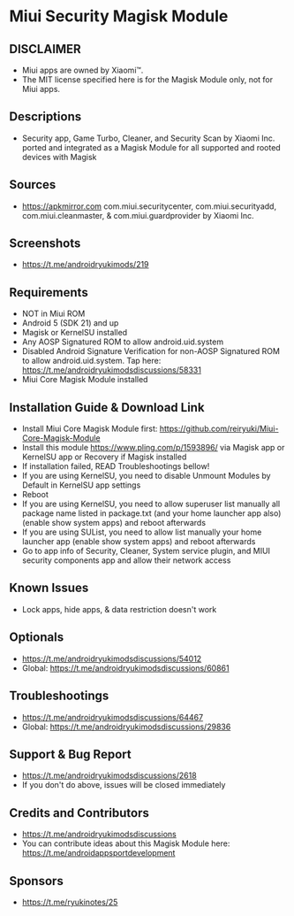 # Miui Security Magisk Module

## DISCLAIMER
- Miui apps are owned by Xiaomi™.
- The MIT license specified here is for the Magisk Module only, not for Miui apps.

## Descriptions
- Security app, Game Turbo, Cleaner, and Security Scan by Xiaomi Inc. ported and integrated as a Magisk Module for all supported and rooted devices with Magisk

## Sources
- https://apkmirror.com com.miui.securitycenter, com.miui.securityadd, com.miui.cleanmaster, & com.miui.guardprovider by Xiaomi Inc.

## Screenshots
- https://t.me/androidryukimods/219

## Requirements
- NOT in Miui ROM
- Android 5 (SDK 21) and up
- Magisk or KernelSU installed
- Any AOSP Signatured ROM to allow android.uid.system
- Disabled Android Signature Verification for non-AOSP Signatured ROM to allow android.uid.system. Tap here: https://t.me/androidryukimodsdiscussions/58331
- Miui Core Magisk Module installed

## Installation Guide & Download Link
- Install Miui Core Magisk Module first: https://github.com/reiryuki/Miui-Core-Magisk-Module
- Install this module https://www.pling.com/p/1593896/ via Magisk app or KernelSU app or Recovery if Magisk installed
- If installation failed, READ Troubleshootings bellow!
- If you are using KernelSU, you need to disable Unmount Modules by Default in KernelSU app settings
- Reboot
- If you are using KernelSU, you need to allow superuser list manually all package name listed in package.txt (and your home launcher app also) (enable show system apps) and reboot afterwards
- If you are using SUList, you need to allow list manually your home launcher app (enable show system apps) and reboot afterwards
- Go to app info of Security, Cleaner, System service plugin, and MIUI security components app and allow their network access

## Known Issues
- Lock apps, hide apps, & data restriction doesn't work

## Optionals
- https://t.me/androidryukimodsdiscussions/54012
- Global: https://t.me/androidryukimodsdiscussions/60861

## Troubleshootings
- https://t.me/androidryukimodsdiscussions/64467
- Global: https://t.me/androidryukimodsdiscussions/29836

## Support & Bug Report
- https://t.me/androidryukimodsdiscussions/2618
- If you don't do above, issues will be closed immediately

## Credits and Contributors
- https://t.me/androidryukimodsdiscussions
- You can contribute ideas about this Magisk Module here: https://t.me/androidappsportdevelopment

## Sponsors
- https://t.me/ryukinotes/25



